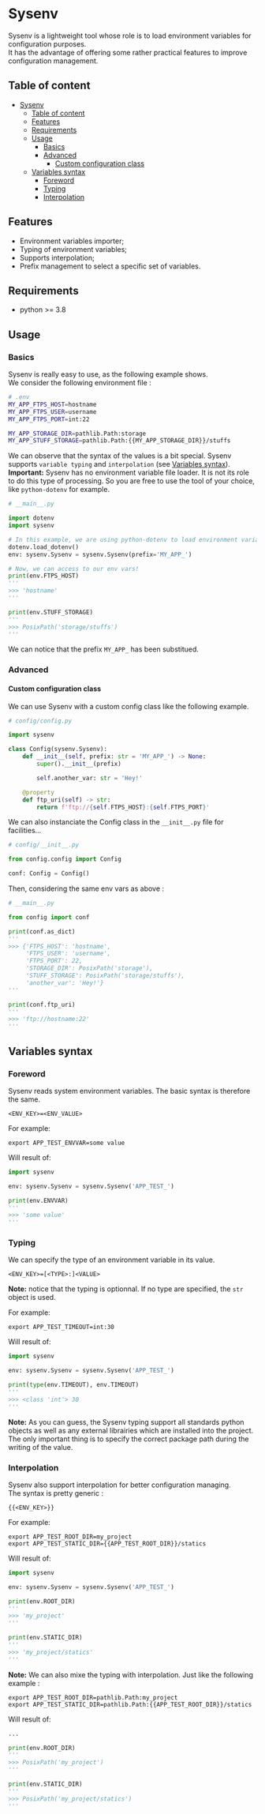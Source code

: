 # Sysenv

Sysenv is a lightweight tool whose role is to load environment variables for configuration purposes.  
It has the advantage of offering some rather practical features to improve configuration management.  

## Table of content
- [Sysenv](#sysenv)
  - [Table of content](#table-of-content)
  - [Features](#features)
  - [Requirements](#requirements)
  - [Usage](#usage)
    - [Basics](#basics)
    - [Advanced](#advanced)
      - [Custom configuration class](#custom-configuration-class)
  - [Variables syntax](#variables-syntax)
    - [Foreword](#foreword)
    - [Typing](#typing)
    - [Interpolation](#interpolation)

## Features

- Environment variables importer;
- Typing of environment variables;
- Supports interpolation;
- Prefix management to select a specific set of variables.

## Requirements

- python >= 3.8

## Usage

### Basics

Sysenv is really easy to use, as the following example shows.  
We consider the following environment file :

```bash
# .env
MY_APP_FTPS_HOST=hostname
MY_APP_FTPS_USER=username
MY_APP_FTPS_PORT=int:22

MY_APP_STORAGE_DIR=pathlib.Path:storage
MY_APP_STUFF_STORAGE=pathlib.Path:{{MY_APP_STORAGE_DIR}}/stuffs
```

We can observe that the syntax of the values is a bit special. Sysenv supports `variable typing` and `interpolation` (see [Variables syntax](#variables-syntax)).  
**Important:** Sysenv has no environment variable file loader. It is not its role to do this type of processing. So you are free to use the tool of your choice, like `python-dotenv` for example.

```python
# __main__.py

import dotenv
import sysenv

# In this example, we are using python-dotenv to load environment variables.
dotenv.load_dotenv()
env: sysenv.Sysenv = sysenv.Sysenv(prefix='MY_APP_')

# Now, we can access to our env vars!
print(env.FTPS_HOST)
'''
>>> 'hostname' 
'''

print(env.STUFF_STORAGE)
''' 
>>> PosixPath('storage/stuffs') 
'''
```

We can notice that the prefix `MY_APP_` has been substitued.

### Advanced

#### Custom configuration class

We can use Sysenv with a custom config class like the following example.

```python
# config/config.py

import sysenv

class Config(sysenv.Sysenv):
    def __init__(self, prefix: str = 'MY_APP_') -> None:
        super().__init__(prefix)

        self.another_var: str = 'Hey!'

    @property
    def ftp_uri(self) -> str:
        return f'ftp://{self.FTPS_HOST}:{self.FTPS_PORT}'

```

We can also instanciate the Config class in the `__init__.py` file for facilities...

```python
# config/__init__.py

from config.config import Config

conf: Config = Config()
```

Then, considering the same env vars as above :

```python
# __main__.py

from config import conf

print(conf.as_dict)
'''
>>> {'FTPS_HOST': 'hostname',
     'FTPS_USER': 'username',
     'FTPS_PORT': 22,
     'STORAGE_DIR': PosixPath('storage'),
     'STUFF_STORAGE': PosixPath('storage/stuffs'),
     'another_var': 'Hey!'}
'''

print(conf.ftp_uri)
''' 
>>> 'ftp://hostname:22'
'''
```

## Variables syntax

### Foreword

Sysenv reads system environment variables. The basic syntax is therefore the same.

    <ENV_KEY>=<ENV_VALUE>

For example:

    export APP_TEST_ENVVAR=some value

Will result of:

```python
import sysenv

env: sysenv.Sysenv = sysenv.Sysenv('APP_TEST_')

print(env.ENVVAR)
'''
>>> 'some value'
'''
```

### Typing

We can specify the type of an environment variable in its value.

    <ENV_KEY>=[<TYPE>:]<VALUE>

**Note:** notice that the typing is optionnal. If no type are specified, the `str` object is used.

For example:

    export APP_TEST_TIMEOUT=int:30

Will result of:

```python
import sysenv

env: sysenv.Sysenv = sysenv.Sysenv('APP_TEST_')

print(type(env.TIMEOUT), env.TIMEOUT)
'''
>>> <class 'int'> 30
'''
```

**Note:** As you can guess, the Sysenv typing support all standards python objects as well as any external librairies which are installed into the project.  
The only important thing is to specify the correct package path during the writing of the value.

### Interpolation

Sysenv also support interpolation for better configuration managing.  
The syntax is pretty generic :

    {{<ENV_KEY>}}

For example:

    export APP_TEST_ROOT_DIR=my_project
    export APP_TEST_STATIC_DIR={{APP_TEST_ROOT_DIR}}/statics

Will result of:

```python
import sysenv

env: sysenv.Sysenv = sysenv.Sysenv('APP_TEST_')

print(env.ROOT_DIR)
'''
>>> 'my_project'
'''

print(env.STATIC_DIR)
'''
>>> 'my_project/statics'
'''
```

**Note:** We can also mixe the typing with interpolation. Just like the following example :

    export APP_TEST_ROOT_DIR=pathlib.Path:my_project
    export APP_TEST_STATIC_DIR=pathlib.Path:{{APP_TEST_ROOT_DIR}}/statics

Will result of:

```python
...

print(env.ROOT_DIR)
'''
>>> PosixPath('my_project')
'''

print(env.STATIC_DIR)
'''
>>> PosixPath('my_project/statics')
'''
```